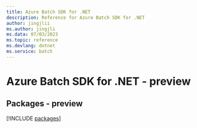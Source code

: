 ```yaml
---
title: Azure Batch SDK for .NET
description: Reference for Azure Batch SDK for .NET
author: jingjlii
ms.author: jingjli
ms.data: 07/03/2023
ms.topic: reference
ms.devlang: dotnet
ms.service: batch
---
```

# Azure Batch SDK for .NET - preview
## Packages - preview
[!INCLUDE [packages](batch-index.md)]